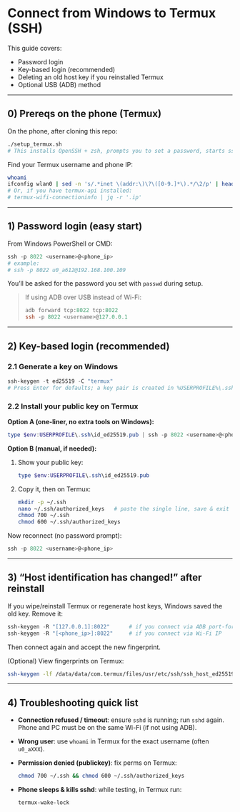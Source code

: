 # Connect from Windows to Termux (SSH)

This guide covers:
- Password login
- Key-based login (recommended)
- Deleting an old host key if you reinstalled Termux
- Optional USB (ADB) method

---

## 0) Prereqs on the phone (Termux)

On the phone, after cloning this repo:

```sh
./setup_termux.sh
# This installs OpenSSH + zsh, prompts you to set a password, starts sshd, and makes zsh default.
```

Find your Termux username and phone IP:

```sh
whoami
ifconfig wlan0 | sed -n 's/.*inet \(addr:\)\?\([0-9.]*\).*/\2/p' | head -n1
# Or, if you have termux-api installed:
# termux-wifi-connectioninfo | jq -r '.ip'
```

---

## 1) Password login (easy start)

From Windows PowerShell or CMD:

```powershell
ssh -p 8022 <username>@<phone_ip>
# example:
# ssh -p 8022 u0_a612@192.168.100.109
```

You’ll be asked for the password you set with `passwd` during setup.

> If using ADB over USB instead of Wi-Fi:
>
> ```powershell
> adb forward tcp:8022 tcp:8022
> ssh -p 8022 <username>@127.0.0.1
> ```

---

## 2) Key-based login (recommended)

### 2.1 Generate a key on Windows

```powershell
ssh-keygen -t ed25519 -C "termux"
# Press Enter for defaults; a key pair is created in %USERPROFILE%\.ssh\
```

### 2.2 Install your public key on Termux

**Option A (one-liner, no extra tools on Windows):**

```powershell
type $env:USERPROFILE\.ssh\id_ed25519.pub | ssh -p 8022 <username>@<phone_ip> "mkdir -p ~/.ssh && cat >> ~/.ssh/authorized_keys && chmod 700 ~/.ssh && chmod 600 ~/.ssh/authorized_keys"
```

**Option B (manual, if needed):**

1. Show your public key:

   ```powershell
   type $env:USERPROFILE\.ssh\id_ed25519.pub
   ```
2. Copy it, then on Termux:

   ```sh
   mkdir -p ~/.ssh
   nano ~/.ssh/authorized_keys   # paste the single line, save & exit
   chmod 700 ~/.ssh
   chmod 600 ~/.ssh/authorized_keys
   ```

Now reconnect (no password prompt):

```powershell
ssh -p 8022 <username>@<phone_ip>
```

---

## 3) “Host identification has changed!” after reinstall

If you wipe/reinstall Termux or regenerate host keys, Windows saved the old key. Remove it:

```powershell
ssh-keygen -R "[127.0.0.1]:8022"      # if you connect via ADB port-forward
ssh-keygen -R "[<phone_ip>]:8022"     # if you connect via Wi-Fi IP
```

Then connect again and accept the new fingerprint.

(Optional) View fingerprints on Termux:

```sh
ssh-keygen -lf /data/data/com.termux/files/usr/etc/ssh/ssh_host_ed25519_key.pub
```

---

## 4) Troubleshooting quick list

* **Connection refused / timeout**: ensure `sshd` is running; run `sshd` again. Phone and PC must be on the same Wi-Fi (if not using ADB).
* **Wrong user**: use `whoami` in Termux for the exact username (often `u0_aXXX`).
* **Permission denied (publickey)**: fix perms on Termux:

  ```sh
  chmod 700 ~/.ssh && chmod 600 ~/.ssh/authorized_keys
  ```
* **Phone sleeps & kills sshd**: while testing, in Termux run:

  ```sh
  termux-wake-lock
  ```

